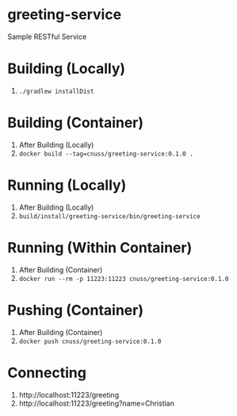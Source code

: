 # greeting-service
Sample RESTful Service

# Building (Locally)
 1. `./gradlew installDist`

# Building (Container)
 1. After Building (Locally)
 1. `docker build --tag=cnuss/greeting-service:0.1.0 .`

# Running (Locally)
 1. After Building (Locally)
 1. `build/install/greeting-service/bin/greeting-service`

# Running (Within Container)
 1. After Building (Container)
 1. `docker run --rm -p 11223:11223 cnuss/greeting-service:0.1.0`

# Pushing (Container)
1. After Building (Container)
2. `docker push cnuss/greeting-service:0.1.0`

# Connecting
 1. http://localhost:11223/greeting
 1. http://localhost:11223/greeting?name=Christian
